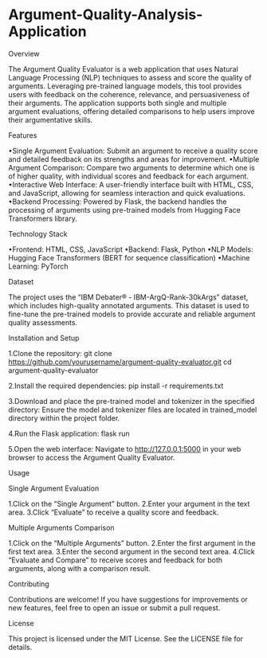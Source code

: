# Argument-Quality-Analysis-Application

Overview

The Argument Quality Evaluator is a web application that uses Natural Language Processing (NLP) techniques to assess and score the quality of arguments. Leveraging pre-trained language models, this tool provides users with feedback on the coherence, relevance, and persuasiveness of their arguments. The application supports both single and multiple argument evaluations, offering detailed comparisons to help users improve their argumentative skills.

Features

•Single Argument Evaluation: Submit an argument to receive a quality score and detailed feedback on its strengths and areas for improvement.
•Multiple Argument Comparison: Compare two arguments to determine which one is of higher quality, with individual scores and feedback for each argument.
•Interactive Web Interface: A user-friendly interface built with HTML, CSS, and JavaScript, allowing for seamless interaction and quick evaluations.
•Backend Processing: Powered by Flask, the backend handles the processing of arguments using pre-trained models from Hugging Face Transformers library.

Technology Stack

•Frontend: HTML, CSS, JavaScript
•Backend: Flask, Python
•NLP Models: Hugging Face Transformers (BERT for sequence classification)
•Machine Learning: PyTorch

Dataset

The project uses the “IBM Debater® - IBM-ArgQ-Rank-30kArgs” dataset, which includes high-quality annotated arguments. This dataset is used to fine-tune the pre-trained models to provide accurate and reliable argument quality assessments.

Installation and Setup

1.Clone the repository: 
  git clone https://github.com/yourusername/argument-quality-evaluator.git
  cd argument-quality-evaluator

2.Install the required dependencies:
 pip install -r requirements.txt

3.Download and place the pre-trained model and tokenizer in the specified directory:
Ensure the model and tokenizer files are located in trained_model directory within the project folder.

 4.Run the Flask application:
  flask run

5.Open the web interface:
   Navigate to http://127.0.0.1:5000 in your web browser to access the Argument Quality Evaluator.

Usage

Single Argument Evaluation

1.Click on the “Single Argument” button.
2.Enter your argument in the text area.
3.Click “Evaluate” to receive a quality score and feedback.

Multiple Arguments Comparison

1.Click on the “Multiple Arguments” button.
2.Enter the first argument in the first text area.
3.Enter the second argument in the second text area.
4.Click “Evaluate and Compare” to receive scores and feedback for both arguments, along with a comparison result.

 Contributing

Contributions are welcome! If you have suggestions for improvements or new features, feel free to open an issue or submit a pull request.

License

This project is licensed under the MIT License. See the LICENSE file for details.
